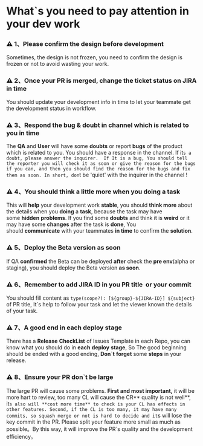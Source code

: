 # What`s you need to pay attention in your dev work

### ⚠️ 1、Please confirm the design before development

Sometimes, the design is not frozen, you need to confirm the design is frozen or not to avoid wasting your work.

### ⚠️ 2、Once your PR is merged, change the ticket status on JIRA in time

You should update your development info in time to let your teammate get the development status in workflow. 

### ⚠️ 3、Respond the bug & doubt in channel which is related to you in time

The **QA** and **User** will have some **doubts** or report **bugs** of the product which is related to you. You should have a response in the channel. If it`s a doubt, please answer the inquirer.  If It is a bug, You should tell the reporter you will check it as soon or give the reason for the bugs if you can, and then you should find the reason for the bugs and fix them as soon. In short, don`t be 'quiet' with the inquirer in the channel !

### ⚠️ 4、You should think a little more when you doing a task

This will **help** your development work **stable**, you should **think more** about the details when you **doing** a **task**, because the task may have some **hidden** **problems**. If you find some **doubts** and think it is **weird** or it may have some **changes** after the task is **done**, You should **communicate** with your teammates **in time** to confirm the **solution**.

### ⚠️ 5、Deploy the Beta version as soon

If QA **confirmed** the Beta can be deployed **after** check the **pre env**(alpha or staging), you should deploy the Beta version **as soon**.

### ⚠️ 6、Remember to add JIRA ID in you PR title  or your commit

You should fill content as `type(scope?): [${group}-${JIRA-ID}] ${subject}` of PR title, It`s help to follow your task and let the viewer known the details of your task.

### ⚠️ 7、A good end in each deploy stage

There has a **Release** **CheckList** of Issues Template in each Repo, you can know what you should do in **each** **deploy** **stage**, So The good beginning should be ended with a good ending, **Don`t** **forget** some **steps** in your release.    

### ⚠️ 8、Ensure your PR don`t be large

The large PR will cause some problems. **First and most important,** it will be more hart to review, too many CL will cause the CR** quality is not well**, it`s also will **cost more time** to check is your CL has effects in other features. Second, if the CL is too many, it may have many commits, so squash merge or not is hard to decide and it`s will lose the key commit in the PR. Please split your feature more small as much as possible。By this way, it will improve the PR`s quality and the development efficiency。

